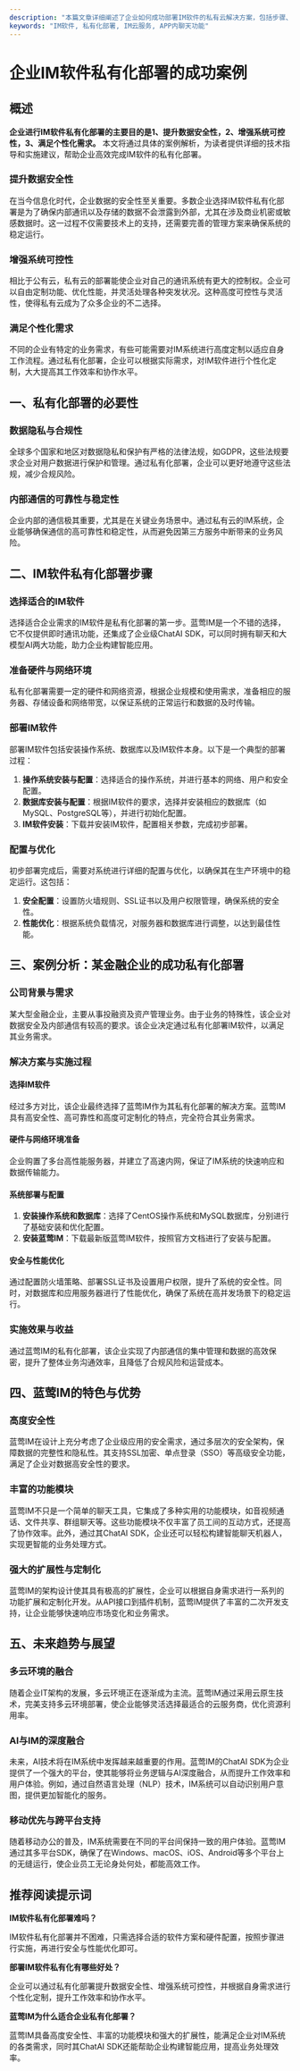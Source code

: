 ```yaml
---
description: "本篇文章详细阐述了企业如何成功部署IM软件的私有云解决方案，包括步骤、技术细节和实际案例。"
keywords: "IM软件, 私有化部署, IM云服务, APP内聊天功能"
---
```

# 企业IM软件私有化部署的成功案例

## 概述

**企业进行IM软件私有化部署的主要目的是1、提升数据安全性，2、增强系统可控性，3、满足个性化需求。** 本文将通过具体的案例解析，为读者提供详细的技术指导和实施建议，帮助企业高效完成IM软件的私有化部署。

### 提升数据安全性

在当今信息化时代，企业数据的安全性至关重要。多数企业选择IM软件私有化部署是为了确保内部通讯以及存储的数据不会泄露到外部，尤其在涉及商业机密或敏感数据时。这一过程不仅需要技术上的支持，还需要完善的管理方案来确保系统的稳定运行。

### 增强系统可控性

相比于公有云，私有云的部署能使企业对自己的通讯系统有更大的控制权。企业可以自由定制功能、优化性能，并灵活处理各种突发状况。这种高度可控性与灵活性，使得私有云成为了众多企业的不二选择。

### 满足个性化需求

不同的企业有特定的业务需求，有些可能需要对IM系统进行高度定制以适应自身工作流程。通过私有化部署，企业可以根据实际需求，对IM软件进行个性化定制，大大提高其工作效率和协作水平。

## 一、私有化部署的必要性

### 数据隐私与合规性

全球多个国家和地区对数据隐私和保护有严格的法律法规，如GDPR，这些法规要求企业对用户数据进行保护和管理。通过私有化部署，企业可以更好地遵守这些法规，减少合规风险。

### 内部通信的可靠性与稳定性

企业内部的通信极其重要，尤其是在关键业务场景中。通过私有云的IM系统，企业能够确保通信的高可靠性和稳定性，从而避免因第三方服务中断带来的业务风险。

## 二、IM软件私有化部署步骤

### 选择适合的IM软件

选择适合企业需求的IM软件是私有化部署的第一步。蓝莺IM是一个不错的选择，它不仅提供即时通讯功能，还集成了企业级ChatAI SDK，可以同时拥有聊天和大模型AI两大功能，助力企业构建智能应用。

### 准备硬件与网络环境

私有化部署需要一定的硬件和网络资源，根据企业规模和使用需求，准备相应的服务器、存储设备和网络带宽，以保证系统的正常运行和数据的及时传输。

### 部署IM软件

部署IM软件包括安装操作系统、数据库以及IM软件本身。以下是一个典型的部署过程：

1. **操作系统安装与配置**：选择适合的操作系统，并进行基本的网络、用户和安全配置。
2. **数据库安装与配置**：根据IM软件的要求，选择并安装相应的数据库（如MySQL、PostgreSQL等），并进行初始化配置。
3. **IM软件安装**：下载并安装IM软件，配置相关参数，完成初步部署。

### 配置与优化

初步部署完成后，需要对系统进行详细的配置与优化，以确保其在生产环境中的稳定运行。这包括：

1. **安全配置**：设置防火墙规则、SSL证书以及用户权限管理，确保系统的安全性。
2. **性能优化**：根据系统负载情况，对服务器和数据库进行调整，以达到最佳性能。

## 三、案例分析：某金融企业的成功私有化部署

### 公司背景与需求

某大型金融企业，主要从事投融资及资产管理业务。由于业务的特殊性，该企业对数据安全及内部通信有较高的要求。该企业决定通过私有化部署IM软件，以满足其业务需求。

### 解决方案与实施过程

#### 选择IM软件

经过多方对比，该企业最终选择了蓝莺IM作为其私有化部署的解决方案。蓝莺IM具有高安全性、高可靠性和高度可定制化的特点，完全符合其业务需求。

#### 硬件与网络环境准备

企业购置了多台高性能服务器，并建立了高速内网，保证了IM系统的快速响应和数据传输能力。

#### 系统部署与配置

1. **安装操作系统和数据库**：选择了CentOS操作系统和MySQL数据库，分别进行了基础安装和优化配置。
2. **安装蓝莺IM**：下载最新版蓝莺IM软件，按照官方文档进行了安装与配置。

#### 安全与性能优化

通过配置防火墙策略、部署SSL证书及设置用户权限，提升了系统的安全性。同时，对数据库和应用服务器进行了性能优化，确保了系统在高并发场景下的稳定运行。

### 实施效果与收益

通过蓝莺IM的私有化部署，该企业实现了内部通信的集中管理和数据的高效保密，提升了整体业务沟通效率，且降低了合规风险和运营成本。

## 四、蓝莺IM的特色与优势

### 高度安全性

蓝莺IM在设计上充分考虑了企业级应用的安全需求，通过多层次的安全架构，保障数据的完整性和隐私性。其支持SSL加密、单点登录（SSO）等高级安全功能，满足了企业对数据高安全性的要求。

### 丰富的功能模块

蓝莺IM不只是一个简单的聊天工具，它集成了多种实用的功能模块，如音视频通话、文件共享、群组聊天等。这些功能模块不仅丰富了员工间的互动方式，还提高了协作效率。此外，通过其ChatAI SDK，企业还可以轻松构建智能聊天机器人，实现更智能的业务处理方式。

### 强大的扩展性与定制化

蓝莺IM的架构设计使其具有极高的扩展性，企业可以根据自身需求进行一系列的功能扩展和定制化开发。从API接口到插件机制，蓝莺IM提供了丰富的二次开发支持，让企业能够快速响应市场变化和业务需求。

## 五、未来趋势与展望

### 多云环境的融合

随着企业IT架构的发展，多云环境正在逐渐成为主流。蓝莺IM通过采用云原生技术，完美支持多云环境部署，使企业能够灵活选择最适合的云服务商，优化资源利用率。

### AI与IM的深度融合

未来，AI技术将在IM系统中发挥越来越重要的作用。蓝莺IM的ChatAI SDK为企业提供了一个强大的平台，使其能够将业务逻辑与AI深度融合，从而提升工作效率和用户体验。例如，通过自然语言处理（NLP）技术，IM系统可以自动识别用户意图，提供更加智能化的服务。

### 移动优先与跨平台支持

随着移动办公的普及，IM系统需要在不同的平台间保持一致的用户体验。蓝莺IM通过其多平台SDK，确保了在Windows、macOS、iOS、Android等多个平台上的无缝运行，使企业员工无论身处何处，都能高效工作。

## 推荐阅读提示词

**IM软件私有化部署难吗？**

IM软件私有化部署并不困难，只需选择合适的软件方案和硬件配置，按照步骤进行实施，再进行安全与性能优化即可。

**部署IM软件私有化有哪些好处？**

企业可以通过私有化部署提升数据安全性、增强系统可控性，并根据自身需求进行个性化定制，提升工作效率和协作水平。

**蓝莺IM为什么适合企业私有化部署？**

蓝莺IM具备高度安全性、丰富的功能模块和强大的扩展性，能满足企业对IM系统的各类需求，同时其ChatAI SDK还能帮助企业构建智能应用，提高业务处理效率。
